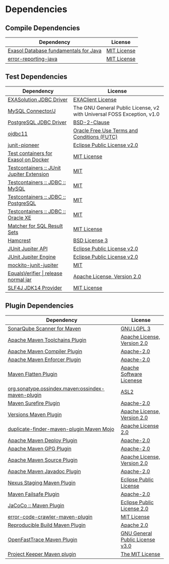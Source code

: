 <!-- @formatter:off -->
# Dependencies

## Compile Dependencies

| Dependency                                 | License          |
| ------------------------------------------ | ---------------- |
| [Exasol Database fundamentals for Java][0] | [MIT License][1] |
| [error-reporting-java][2]                  | [MIT License][3] |

## Test Dependencies

| Dependency                                      | License                                                                |
| ----------------------------------------------- | ---------------------------------------------------------------------- |
| [EXASolution JDBC Driver][4]                    | [EXAClient License][5]                                                 |
| [MySQL Connector/J][6]                          | The GNU General Public License, v2 with Universal FOSS Exception, v1.0 |
| [PostgreSQL JDBC Driver][7]                     | [BSD-2-Clause][8]                                                      |
| [ojdbc11][9]                                    | [Oracle Free Use Terms and Conditions (FUTC)][10]                      |
| [junit-pioneer][11]                             | [Eclipse Public License v2.0][12]                                      |
| [Test containers for Exasol on Docker][13]      | [MIT License][14]                                                      |
| [Testcontainers :: JUnit Jupiter Extension][15] | [MIT][16]                                                              |
| [Testcontainers :: JDBC :: MySQL][15]           | [MIT][16]                                                              |
| [Testcontainers :: JDBC :: PostgreSQL][15]      | [MIT][16]                                                              |
| [Testcontainers :: JDBC :: Oracle XE][15]       | [MIT][16]                                                              |
| [Matcher for SQL Result Sets][17]               | [MIT License][18]                                                      |
| [Hamcrest][19]                                  | [BSD License 3][20]                                                    |
| [JUnit Jupiter API][21]                         | [Eclipse Public License v2.0][12]                                      |
| [JUnit Jupiter Engine][21]                      | [Eclipse Public License v2.0][12]                                      |
| [mockito-junit-jupiter][22]                     | [MIT][23]                                                              |
| [EqualsVerifier \| release normal jar][24]      | [Apache License, Version 2.0][25]                                      |
| [SLF4J JDK14 Provider][26]                      | [MIT License][27]                                                      |

## Plugin Dependencies

| Dependency                                              | License                               |
| ------------------------------------------------------- | ------------------------------------- |
| [SonarQube Scanner for Maven][28]                       | [GNU LGPL 3][29]                      |
| [Apache Maven Toolchains Plugin][30]                    | [Apache License, Version 2.0][25]     |
| [Apache Maven Compiler Plugin][31]                      | [Apache-2.0][25]                      |
| [Apache Maven Enforcer Plugin][32]                      | [Apache-2.0][25]                      |
| [Maven Flatten Plugin][33]                              | [Apache Software Licenese][25]        |
| [org.sonatype.ossindex.maven:ossindex-maven-plugin][34] | [ASL2][35]                            |
| [Maven Surefire Plugin][36]                             | [Apache-2.0][25]                      |
| [Versions Maven Plugin][37]                             | [Apache License, Version 2.0][25]     |
| [duplicate-finder-maven-plugin Maven Mojo][38]          | [Apache License 2.0][39]              |
| [Apache Maven Deploy Plugin][40]                        | [Apache-2.0][25]                      |
| [Apache Maven GPG Plugin][41]                           | [Apache-2.0][25]                      |
| [Apache Maven Source Plugin][42]                        | [Apache License, Version 2.0][25]     |
| [Apache Maven Javadoc Plugin][43]                       | [Apache-2.0][25]                      |
| [Nexus Staging Maven Plugin][44]                        | [Eclipse Public License][45]          |
| [Maven Failsafe Plugin][46]                             | [Apache-2.0][25]                      |
| [JaCoCo :: Maven Plugin][47]                            | [Eclipse Public License 2.0][48]      |
| [error-code-crawler-maven-plugin][49]                   | [MIT License][50]                     |
| [Reproducible Build Maven Plugin][51]                   | [Apache 2.0][35]                      |
| [OpenFastTrace Maven Plugin][52]                        | [GNU General Public License v3.0][53] |
| [Project Keeper Maven plugin][54]                       | [The MIT License][55]                 |

[0]: https://github.com/exasol/db-fundamentals-java/
[1]: https://github.com/exasol/db-fundamentals-java/blob/main/LICENSE
[2]: https://github.com/exasol/error-reporting-java/
[3]: https://github.com/exasol/error-reporting-java/blob/main/LICENSE
[4]: http://www.exasol.com
[5]: https://repo1.maven.org/maven2/com/exasol/exasol-jdbc/7.1.20/exasol-jdbc-7.1.20-license.txt
[6]: http://dev.mysql.com/doc/connector-j/en/
[7]: https://jdbc.postgresql.org
[8]: https://jdbc.postgresql.org/license/
[9]: https://www.oracle.com/database/technologies/maven-central-guide.html
[10]: https://www.oracle.com/downloads/licenses/oracle-free-license.html
[11]: https://junit-pioneer.org/
[12]: https://www.eclipse.org/legal/epl-v20.html
[13]: https://github.com/exasol/exasol-testcontainers/
[14]: https://github.com/exasol/exasol-testcontainers/blob/main/LICENSE
[15]: https://java.testcontainers.org
[16]: http://opensource.org/licenses/MIT
[17]: https://github.com/exasol/hamcrest-resultset-matcher/
[18]: https://github.com/exasol/hamcrest-resultset-matcher/blob/main/LICENSE
[19]: http://hamcrest.org/JavaHamcrest/
[20]: http://opensource.org/licenses/BSD-3-Clause
[21]: https://junit.org/junit5/
[22]: https://github.com/mockito/mockito
[23]: https://opensource.org/licenses/MIT
[24]: https://www.jqno.nl/equalsverifier
[25]: https://www.apache.org/licenses/LICENSE-2.0.txt
[26]: http://www.slf4j.org
[27]: http://www.opensource.org/licenses/mit-license.php
[28]: http://sonarsource.github.io/sonar-scanner-maven/
[29]: http://www.gnu.org/licenses/lgpl.txt
[30]: https://maven.apache.org/plugins/maven-toolchains-plugin/
[31]: https://maven.apache.org/plugins/maven-compiler-plugin/
[32]: https://maven.apache.org/enforcer/maven-enforcer-plugin/
[33]: https://www.mojohaus.org/flatten-maven-plugin/
[34]: https://sonatype.github.io/ossindex-maven/maven-plugin/
[35]: http://www.apache.org/licenses/LICENSE-2.0.txt
[36]: https://maven.apache.org/surefire/maven-surefire-plugin/
[37]: https://www.mojohaus.org/versions/versions-maven-plugin/
[38]: https://basepom.github.io/duplicate-finder-maven-plugin
[39]: http://www.apache.org/licenses/LICENSE-2.0.html
[40]: https://maven.apache.org/plugins/maven-deploy-plugin/
[41]: https://maven.apache.org/plugins/maven-gpg-plugin/
[42]: https://maven.apache.org/plugins/maven-source-plugin/
[43]: https://maven.apache.org/plugins/maven-javadoc-plugin/
[44]: http://www.sonatype.com/public-parent/nexus-maven-plugins/nexus-staging/nexus-staging-maven-plugin/
[45]: http://www.eclipse.org/legal/epl-v10.html
[46]: https://maven.apache.org/surefire/maven-failsafe-plugin/
[47]: https://www.jacoco.org/jacoco/trunk/doc/maven.html
[48]: https://www.eclipse.org/legal/epl-2.0/
[49]: https://github.com/exasol/error-code-crawler-maven-plugin/
[50]: https://github.com/exasol/error-code-crawler-maven-plugin/blob/main/LICENSE
[51]: http://zlika.github.io/reproducible-build-maven-plugin
[52]: https://github.com/itsallcode/openfasttrace-maven-plugin
[53]: https://www.gnu.org/licenses/gpl-3.0.html
[54]: https://github.com/exasol/project-keeper/
[55]: https://github.com/exasol/project-keeper/blob/main/LICENSE
